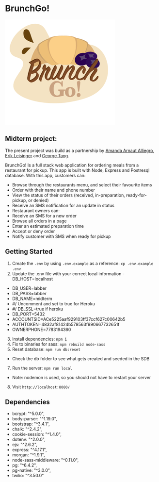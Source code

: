 BrunchGo!
=========
!['logo'](https://github.com/amandaalliegro/BrunchGo-/blob/master/public/styles/brunch.png?raw=true)
## Midterm project:

The present project was build as a partnership by [Amanda Arnaut Alliegro](https://github.com/amandaalliegro), [Erik Leisinger](https://github.com/erikleisinger) and [George Tang](https://github.com/georgecctang/).

BrunchGo! Is a full stack web application for ordering meals from a restaurant for pickup. This app is built with Node, Express and Postresql database. 
With this app, customers can:
- Browse through the restaurants menu, and select their favourite items
- Order with their name and phone number
- View the status of their orders (received, in-preparation, ready-for-pickup, or  denied)
- Receive an SMS notification for an update in status
- Restaurant owners can:
- Receive an SMS for a new order
- Browse all orders in a page
- Enter an estimated preparation time
- Accept or deny order
- Notify customer with SMS when ready for pickup


## Getting Started

1. Create the `.env` by using `.env.example` as a reference: `cp .env.example .env`
2. Update the .env file with your correct local information 
  -DB_HOST=localhost
- DB_USER=labber
- DB_PASS=labber
- DB_NAME=midterm
- #/ Uncomment and set to true for Heroku
- #/ DB_SSL=true if heroku
- DB_PORT=5432
- ACCOUNTSID=ACe5225aaf929103ff37ccf627c00642b5
- AUTHTOKEN=4832af81424b579563f990667732651f
- OWNERPHONE=7783194360
3. Install dependencies: `npm i`
4. Fix to binaries for sass: `npm rebuild node-sass`
5. Reset database: `npm run db:reset`
  - Check the db folder to see what gets created and seeded in the SDB
7. Run the server: `npm run local`
  - Note: nodemon is used, so you should not have to restart your server
8. Visit `http://localhost:8080/`


## Dependencies

- bcrypt: "^5.0.0",
- body-parser: "^1.19.0",
- bootstrap: "^3.4.1",
- chalk: "^2.4.2",
- cookie-session: "^1.4.0",
- dotenv: "^2.0.0",
- ejs: "^2.6.2",
- express: "^4.17.1",
- morgan: "^1.9.1",
- node-sass-middleware: "^0.11.0",
- pg: "^6.4.2",
- pg-native: "^3.0.0",
- twilio: "^3.50.0"

